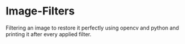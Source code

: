 # Image-Filters
Filtering an image to restore it perfectly using opencv and python and printing it after every applied filter.

